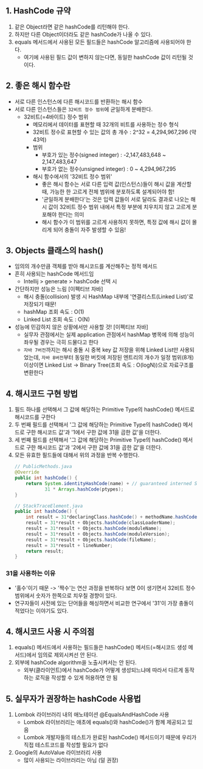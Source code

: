 ## 1. HashCode 규약
1. 같은 Object라면 같은 hashCode를 리턴해야 한다.
2. 하지만 다른 Object이더라도 같은 hashCode가 나올 수 있다.
3. equals 메서드에서 사용된 모든 필드들은 hashCode 알고리즘에 사용되어야 한다.
    - 여기에 사용된 필드 값이 변하지 않는다면, 동일한 hashCode 값이 리턴될 것이다.

## 2. 좋은 해시 함수란 
- 서로 다른 인스턴스에 다른 해시코드를 반환하는 해시 함수
- 서로 다른 인스턴스들은 `32비트 정수 범위`에 균일하게 분배한다.
  - 32비트(=4바이트) 정수 범위
    - 메모리에서 데이터를 표현할 때 32개의 비트를 사용하는 정수 형식
    - 32비트 정수로 표현할 수 있는 값의 총 개수 : 2^32 = 4,294,967,296 (약 43억)
    - 범위
      - 부호가 있는 정수(signed integer) : -2,147,483,648 ~ 2,147,483,647
      - 부호가 없는 정수(unsigned integer) : 0 ~ 4,294,967,295
    - 해시 함수에서의 '32비트 정수 범위'
      - 좋은 해시 함수는 서로 다른 입력 값(인스턴스)들이 해시 값을 계산할 때, 가능한 한 고르게 전체 범위에 분포하도록 설계되어야 함!
      - '균일하게 분배한다'는 것은 입력 값들이 서로 달라도 결과로 나오는 해시 값이 32비트 정수 범위 내에서 특정 부분에 치우치지 않고 고르게 분포해야 한다는 의미
      - 해시 함수가 이 범위를 고르게 사용하지 못하면, 특정 값에 해시 값이 몰리게 되어 충돌이 자주 발생할 수 있음!

## 3. Objects 클래스의 hash()
- 임의의 개수만큼 객체를 받아 해시코드를 계산해주는 정적 메서드
- 흔히 사용되는 hashCode 메서드임
  - Intellij > generate > hashCode 선택 시
- 간단하지만 성능은 느림 [이펙티브 자바]
  - 해시 충돌(collision) 발생 시 HashMap 내부에 '연결리스트(Linked List)'로 저장되기 때문!
  - hashMap 조회 속도 : O(1)
  - Linked List 조회 속도 : O(N)
- 성능에 민감하지 않은 상황에서만 사용할 것! [이펙티브 자바]
  - 실무자 관점에서는 실제 application 관점에서 hashMap 병목에 의해 성능이 좌우될 경우는 극히 드물다고 한다
  - `자바 7버전`까지는 해시 충돌 시 중복 key 값 저장을 위해 Linked List만 사용되었는데, `자바 8버전`부터 동일한 버킷에 저장된 엔트리의 개수가 일정 범위(8개) 이상이면 Linked List -> Binary Tree(조회 속도 : O(logN))으로 자료구조를 변환한다


## 4. 해시코드 구현 방법 
1. 필드 하나를 선택해서 그 값에 해당하는 Primitive Type의 hashCode() 메서드로 해시코드를 구한다
2. 두 번째 필드를 선택해서 '그 값에 해당하는 Primitive Type의 hashCode() 메서드로 구한 해시코드 값'과 '1에서 구한 값에 31을 곱한 값'을 더한다.
3. 세 번째 필드를 선택해서 '그 값에 해당하는 Primitive Type의 hashCode() 메서드로 구한 해시코드 값'과 '2에서 구한 값에 31을 곱한 값'을 더한다.
4. 모든 유효한 필드들에 대해서 위의 과정을 반복 수행한다.
    ```java
    // PublicMethods.java
   @Override
    public int hashCode() {
        return System.identityHashCode(name) + // guaranteed interned String
               31 * Arrays.hashCode(ptypes);
    }
   
   // StackTraceElement.java
   public int hashCode() {
        int result = 31*declaringClass.hashCode() + methodName.hashCode();
        result = 31*result + Objects.hashCode(classLoaderName);
        result = 31*result + Objects.hashCode(moduleName);
        result = 31*result + Objects.hashCode(moduleVersion);
        result = 31*result + Objects.hashCode(fileName);
        result = 31*result + lineNumber;
        return result;
    }
    ```

### 31을 사용하는 이유
- '홀수'이기 때문 -> '짝수'는 연산 과정을 반복하다 보면 0이 생기면서 32비트 정수 범위에서 숫자가 한쪽으로 치우칠 경향이 있다.
- 연구자들이 사전에 있는 단어들을 해싱하면서 비교한 연구에서 '31'이 가장 충돌이 적었다는 이야기도 있다.

## 4. 해시코드 사용 시 주의점
1. equals() 메서드에서 사용하는 필드들은 hashCode() 메서드(=해시코드 생성 메서드)에서 임의로 제외시켜선 안 된다.
2. 외부에 hashCode algorithm을 노출시켜서는 안 된다.
   - 외부(클라이언트)에서 hashCode가 어떻게 생성되느냐에 따라서 다르게 동작하는 로직을 작성할 수 있게 허용하면 안 됨

## 5. 실무자가 권장하는 hashCode 사용법
1. Lombok 라이브러리 내의 애노테이션 @EqualsAndHashCode 사용
   - Lombok 라이브러리는 애초에 equals()와 hashCode()가 함께 제공되고 있음 
   - Lombok 개발자들의 테스트가 완료된 hashCode() 메서드이기 때문에 우리가 직접 테스트코드를 작성할 필요가 없다
2. Google의 AutoValue 라이브러리 사용
   - 많이 사용되는 라이브러리는 아님 (덜 권장)